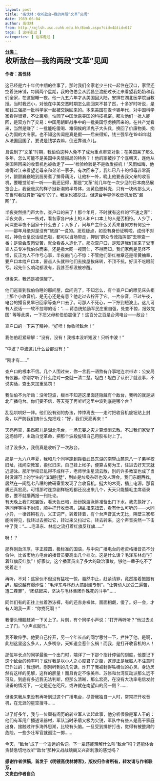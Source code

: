 ```yaml
---
layout: post
title: "高伐林：收听敌台—我的两段“文革”见闻"
date: 1989-06-04
author: 高伐林
from: http://mjlsh.usc.cuhk.edu.hk/Book.aspx?cid=4&tid=617
tags: [ 这样走过 ]
categories: [ 这样走过 ]
---
```


<div style="margin: 15px 10px 10px 0px;">
 <div>
  <span id="ctl00_ContentPlaceHolder1_chapter1_SubjectLabel" style="font-weight:bold;text-decoration:underline;">
   分类：
  </span>
 </div>
 <b>
  <font size="5">
   收听敌台—我的两段“文革”见闻
  </font>
  <br/>
  <br/>
  作者：高伐林
 </b>
 <br/>
 <br/>
 这已经是六十年代中期的往事了。那时我们全家老少三代一起住在汉口，家里还空着张床铺，每隔两个星期，我的伯伯会从武昌坐渡船过长江来看望我奶奶和我们全家，在这里睡一夜。他一九五六年才从美国回大陆，安排在湖北医学院当教授。当时我还小，对他在中美交恶时期怎么能回来不甚了然，十多岁时听说，是和钱三强那一批科学家一起被交换回来的。本来美国在麦卡锡年代，对中国科学家看得很紧，不让离境，怕回了中国泄露美国的科技机密。那次他们一批人能回，是双方作了交易：中国用朝鲜战争中的一批美国俘虏换回来的。在共产党看来，当然是赚了：一批能吃傻喝、难伺候的洋鬼子大头兵，换回了价廉物美、痴心为国的大专家。也不知这传闻是真是假——后来得知，钱三强早在1948年就从法国回国了，要说是钱学森嘛，倒还靠谱点儿。
 <br/>
 <br/>
 且说到了“文革”时期，我伯伯这种人免不了成为重点审查对象：在美国呆了那么多年，怎么可能不是美国中央情报局的特务？！他的家被抄了个底朝天，连他从美国带回来的收音机也被收走了——“检验检验是不是收发报机！”风雨如晦，他难得过江来看望老母亲和弟弟一家子。有次回来了，我年已八十的祖母非常高兴，颤颤巍巍地到厨房煮了排骨藕汤，让他补一补，晚上他要去我父亲的收音机，要睡觉前听一听——我还记得，那是“文革”前几年在一次少见的日本商品展览会上，我爸爸买的样子挺新潮的半导体，淡黄色塑料壳，只有一块砖那么大，在当时看就算挺“袖珍”的了。我家也被抄过，但这台半导体收音机居然“漏网”了。
 <br/>
 <br/>
 半夜突然捶门声大作，查户口的来了！那个年月，不时就有这样的“不速之客”：半夜突袭，一一核对，看各家各户床上的人和户口本上的人是否相符。人少了，问深更半夜不回家干什么去了；人多了，问与户主什么关系来自何方有何公干——那年月绝对是没有“旅游”一说的。发现疑点，如没有身份证明啦，成份不对啦，神色仓皇说话结巴啦，都可以当场带走，押到“群众专政指挥部”去审查一番；是否会皮肉受苦，就全看各人造化了。那次查户口，是知道我们家来了受审查人员专冲我伯伯而来，还是撒大网一视同仁，不得而知。我们家倒是见怪不怪，反正为人不作亏心事，半夜敲门心不惊：不管他们带红袖章还是带黄袖章，要户口本给户口本，要点人头就带他们去挨屋挨床转，不顶不抗，好汉不吃眼前亏。起先什么响动都没有，我甚至都没被吵醒。
 <br/>
 <br/>
 但後来，我还是被惊醒了。
 <br/>
 <br/>
 他们巡查到我伯伯睡的那间屋，盘问完了，不知怎么，有个查户口的瞟见床头柜上那个小收音机，是无心还是有意？他走过去拧开了它。一片杂音，已过午夜，电台的播音员早已回家等查户口去了。可那人不死心，一下拧到短波上。这儿可有人说话——软不拉唧的话：“……蒋总统勉励军民庄重自强，处变不惊，报效党国” 等等此类，一下把父母和伯伯震傻了！这百分之百是台湾电台——敌台！
 <br/>
 <br/>
 查户口的一下来了精神。“好哇！你收听敌台！”
 <br/>
 <br/>
 我伯伯赶紧辩解：“没有，没有！我根本没听短波！只听中波！”
 <br/>
 <br/>
 “中波？中波这儿什么台都没有！”
 <br/>
 <br/>
 “刚才有……”
 <br/>
 <br/>
 查户口的根本不信。几个人围过来，你一言我一语煞有介事地连哄带诈：公安局有仪器，你刚才听了什么绝对一查就一清二楚。坦白！坦白了认识了就没事，不说实话，查出来加重惩罚！
 <br/>
 <br/>
 我伯伯不为所动：没听短波，根本不知道这里面还隐藏有个敌台，我听的就是湖北广播电台。你们要不信，等天亮了再听听这里中波到底是哪个台？
 <br/>
 <br/>
 乱乱哄哄好一阵。他们没有别的办法，悻悻离去——走时把收音机旋钮贴上封条，以严防我们搞什么鬼把戏：“好，我们天亮再来！”
 <br/>
 <br/>
 天亮再查，果然那儿是湖北电台，一场无妄之灾才算烟消云散。不过我们家受了这场惊吓，主动自觉革命，把那个波段旋钮自己用胶布封上了。
 <br/>
 <br/>
 过了没多久，我倒真是收听了一次敌台。
 <br/>
 <br/>
 那是一九六八年夏，我和几个同学跑到靠着武昌东湖的南望山麓原八一子弟学校旧址，找间空教室，搬张旧床，自己挂上帐子，便算占房为王，住进去好天天就近游泳。那所学校已乱得不成样子，老师学生星流云散，别的许多教室也成了当时没课可上的学生的“滨湖别墅”，到处是垃圾杂碎也没人理会。我们东翻西找，居然在一间乱七八糟的教研室里发现了台收音机，挺大的木壳，插上电源，那音质还真宏亮。可惜那时连京剧样板戏都还没出来几个，天天只能播毛主席语录歌，要不就播两报一刊社论。
 <br/>
 有天晚上我们吃罢饭，看天色已暗，纷纷换游泳裤准备出门下水。我先换好了，等同伴等得不耐烦，顺手拧开收音机，胡乱扭来扭去，看有什么可听的——大同小异，一律铿锵有力，义正词严。转着转着，有个台声音其大无比，隔壁三家都能听得见，我转过去擦过它，转过来又扫过它。转去转来，这个声音突然一下击中了我：“……毛泽东、林彪之流打着红旗反红旗……”
 <br/>
 <br/>
 呀！？
 <br/>
 <br/>
 那样刚劲浑厚，字正腔圆，极标准的国语，与中央广播电台的老资格播音员不分伯仲，比省市地方电台的播音员要高出几个档次。这是什么话？毛泽东林彪“打着红旗反红旗”！好家伙，这个播音员出了多大的政治事故，够他一辈子吃不了兜着走！
 <br/>
 <br/>
 再听，不对：这家伙不但没有猛吃一惊，戛然中止，赶紧请罪，竟然接着振振有辞，越说越有爆炸性：“毛泽东与林彪大搞封建专制”，“让劳动人民受二遍苦，遭二茬罪”，“团结起来，坚决与毛林集团作殊死的斗争”……
 <br/>
 <br/>
 同伴们有的正往上拉着游泳裤，有的还赤身裸体，面面相觑，傻了。好一会，才有人喝我一声：“你找死啊！”
 <br/>
 <br/>
 我懵头懵脑赶紧一下关上了。片刻，有个同学小声说：“打开再听听？”他过去关上了门，“小声点就行。”
 <br/>
 <br/>
 我不敢伸手。他要自己拧开，另一个年长点的同学思忖一下，拦住了他。是啊，此刻这里这么多人，人多嘴杂，天知道会惹什么祸！而我，是打开收音机的人！
 <br/>
 <br/>
 那位年长点的同学最後一个出门时，端详了一下那个指针停留的刻度，他要记下这个敌台的频率吗？或许我是以小人之心度君子之腹，这却正是我趁人不注意时已作过的：我想听。刚刚听到的几句话，炸开了我被封得铁桶似的心灵。身边居然有这样的见解，这样的胆量！而且肯定不像美帝、苏修和台湾反动派那么远不可及。到底有多近我无法判断，但那么清晰，那么宏亮，在没有大功率电信发射设备的情况下，一定是近在咫尺。或许就在南望山的另一侧？……
 <br/>
 <br/>
 但後来我从来没有再听到过这个广播电台，尽管我独自一人时，常常拧开收音机，在无涯的星空搜寻……
 <br/>
 <br/>
 过了好多年，我与一位颇有阅历的转业军人谈起此事，他分析很像是军人干的：他们有军用广播通讯器材，军队当时矛盾又极为尖锐，军队中有些人是高干家庭出身，接触过许多海外思潮，比较有头脑。一旦受到排挤打击，觉得有被整肃的危险，一些少壮军官就孤注一掷……
 <br/>
 <br/>
 今天，“敌台”成了一个遥远的名词。下一辈还能理解什么叫“敌台”吗？还能体会贪婪急切地收听“敌台”那种又战战兢兢又兴奋刺激的感觉吗？
 <br/>
 <br/>
 <b>
  感谢作者供稿，首发于《明镜高伐林博客》，版权归作者所有，转发请与作者联系，
  <br/>
  文责由作者自负
 </b>
 <br/>
</div>

